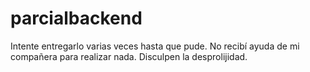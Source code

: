 # parcialbackend
Intente entregarlo varias veces  hasta que pude. No recibí ayuda de mi compañera para realizar nada. Disculpen la desprolijidad.
